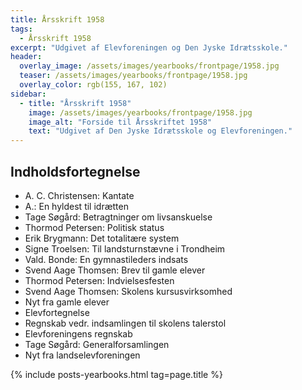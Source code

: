 ```yaml
---
title: Årsskrift 1958
tags:
  - Årsskrift 1958
excerpt: "Udgivet af Elevforeningen og Den Jyske Idrætsskole."
header:
  overlay_image: /assets/images/yearbooks/frontpage/1958.jpg
  teaser: /assets/images/yearbooks/frontpage/1958.jpg
  overlay_color: rgb(155, 167, 102)
sidebar:
  - title: "Årsskrift 1958"
    image: /assets/images/yearbooks/frontpage/1958.jpg
    image_alt: "Forside til Årsskriftet 1958"
    text: "Udgivet af Den Jyske Idrætsskole og Elevforeningen."
---
```


## Indholdsfortegnelse

- A. C. Christensen: Kantate
- A.: En hyldest til idrætten
- Tage Søgård: Betragtninger om livsanskuelse
- Thormod Petersen: Politisk status
- Erik Brygmann: Det totalitære system
- Signe Troelsen: Til landsturnstævne i Trondheim
- Vald. Bonde: En gymnastileders indsats
- Svend Aage Thomsen: Brev til gamle elever
- Thormod Petersen: Indvielsesfesten
- Svend Aage Thomsen: Skolens kursusvirksomhed
- Nyt fra gamle elever 
- Elevfortegnelse
- Regnskab vedr. indsamlingen til skolens talerstol
- Elevforeningens regnskab
- Tage Søgård: Generalforsamlingen
- Nyt fra landselevforeningen

{% include posts-yearbooks.html tag=page.title %}
